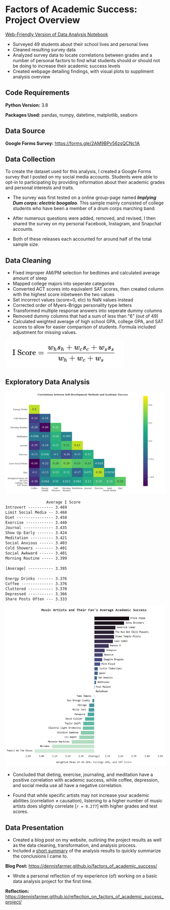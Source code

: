 # Factors of Academic Success: Project Overview

<!--- Basic Outline Format Copied from Ken Jee -->
<!--- https://github.com/PlayingNumbers/ds_salary_proj/blob/master/README.md -->

[Web-Friendly Version of Data Analysis Notebook](https://nbviewer.jupyter.org/github/dennisfarmer/Factors-of-Academic-Success/blob/master/eda.ipynb)

- Surveyed 49 students about their school lives and personal lives
- Cleaned resulting survey data
- Analyzed survey data to locate correlations between grades and a number of personal factors to find what students should or should not be doing to increase their academic success levels
- Created webpage detailing findings, with visual plots to suppliment analysis overview

## Code Requirements

**Python Version:** 3.8

**Packages Used:** pandas, numpy, datetime, matplotlib, seaborn

## Data Source
**Google Forms Survey:** https://forms.gle/2AM9BPv56zsQCNc1A

## Data Collection
To create the dataset used for this analysis, I created a Google Forms survey that I posted on my social media accounts. Students were able to opt-in to participating by providing information about their academic grades and personal interests and traits.

- The survey was first tested on a online group-page named _**Implying Dum corps: electric boogaloo**_. This sample mainly consisted of college students who have been a member of a drum corps marching band.

- After numerous questions were added, removed, and revised, I then shared the survey on my personal Facebook, Instagram, and Snapchat accounts.

- Both of these releases each accounted for around half of the total sample size.

## Data Cleaning

- Fixed improper AM/PM selection for bedtimes and calculated average amount of sleep
- Mapped college majors into seperate categories
- Converted ACT scores into equivalent SAT scores, then created column with the highest score inbetween the two values
- Set incorrect values (score=0, etc) to NaN values instead
- Corrected order of Myers-Briggs personality type letters
- Transformed multiple response answers into seperate dummy columns
- Removed dummy columns that had a sum of less than "6" (out of 49)
- Calculated weighted average of high school GPA, college GPA, and SAT scores to allow for easier comparison of students. Formula included adjustment for missing values.

![](readme_pics/i_score_calculation.png)

## Exploratory Data Analysis

![](readme_pics/FOAS_SelfDevelopment.png)

```
                  Average I Score
Introvert ----------- 3.469
Limit Social Media -- 3.468
Diet ---------------- 3.458
Exercise ------------ 3.440
Journal ------------- 3.435
Show Up Early ------- 3.424
Meditation ---------- 3.421
Social Anxious ------ 3.403
Cold Showers -------- 3.401
Social Awkward ------ 3.401
Morning Routine ----- 3.399

[Average] ----------- 3.395

Energy Drinks ------- 3.376
Coffee -------------- 3.376
Cluttered ----------- 3.370
Depressed ----------- 3.366
Share Posts Often --- 3.333
```

![](readme_pics/FOAS_MusicArtists.png)


- Concluded that dieting, exercise, journaling, and meditation have a positive correlation with academic success, while coffee, depression, and social media use all have a negative correlation.

- Found that while specific artists may not increase your academic abilities (correlation ≠ causation), listening to a higher number of music artists does slightly correlate [`r = 0.277`] with higher grades and test scores.

## Data Presentation

- Created a blog post on my website, outlining the project results as well as the data cleaning, transformation, and analysis process.
- Included a <a target="_blank" href="https://dennisfarmer.github.io/factors_of_academic_success/#part-iv-short-summary">short summary</a> of the analysis results to quickly summarize the conclusions I came to.

**Blog Post:** https://dennisfarmer.github.io/factors_of_academic_success/

- Wrote a personal reflection of my experience (of) working on a basic data analysis project for the first time.

**Reflection:** https://dennisfarmer.github.io/reflection_on_factors_of_academic_success_project/
